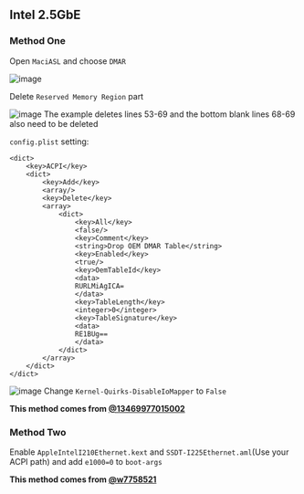 ## Intel 2.5GbE

### Method One

Open `MaciASL` and choose `DMAR`

![image](https://user-images.githubusercontent.com/74492520/212866173-3d797bc3-0eec-4a7c-9481-a6bd55d816c3.png)

Delete `Reserved Memory Region` part

![image](https://user-images.githubusercontent.com/74492520/212866363-1a66e174-925b-46e4-995f-c68a8e2c8c18.png)
The example deletes lines 53-69 and the bottom blank lines 68-69 also need to be deleted

`config.plist` setting:
```
<dict>
	<key>ACPI</key>
	<dict>
		<key>Add</key>
		<array/>
		<key>Delete</key>
		<array>
			<dict>
				<key>All</key>
				<false/>
				<key>Comment</key>
				<string>Drop OEM DMAR Table</string>
				<key>Enabled</key>
				<true/>
				<key>OemTableId</key>
				<data>
				RURLMiAgICA=
				</data>
				<key>TableLength</key>
				<integer>0</integer>
				<key>TableSignature</key>
				<data>
				RE1BUg==
				</data>
			</dict>
		</array>
	</dict>
</dict>
```
![image](https://user-images.githubusercontent.com/74492520/212866519-babe4675-d968-4dc2-91c9-aaa0ec7dabfe.png)
Change `Kernel-Quirks-DisableIoMapper` to `False`

**This method comes from [@13469977015002](https://bbs.pcbeta.com/forum.php?mod=viewthread&tid=1940034&highlight=i225)**

### Method Two

Enable `AppleIntelI210Ethernet.kext` and `SSDT-I225Ethernet.aml`(Use your ACPI path) and add `e1000=0` to `boot-args`

**This method comes from [@w7758521](https://bbs.pcbeta.com/forum.php?mod=viewthread&tid=1943039&highlight=i225)**
